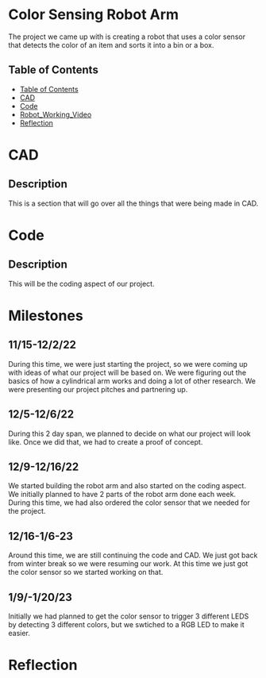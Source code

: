 # Color Sensing Robot Arm
The project we came up with is creating a robot that uses a color sensor that detects the color of an item and sorts it into a bin or a box.
## Table of Contents
* [Table of Contents](#TableOfContents)
* [CAD](#CAD)
* [Code](#Code)
* [Robot_Working_Video](#Robot_Working_Video)
* [Reflection](#Reflection)

# CAD
## Description
This is a section that will go over all the things that were being made in CAD. 
# Code
## Description
This will be the coding aspect of our project. 
# Milestones
## 11/15-12/2/22
During this time, we were just starting the project, so we were coming up with ideas of what our project will be based on. We were figuring out the basics of how a cylindrical arm works and doing a lot of other research. We were presenting our project pitches and partnering up. 
## 12/5-12/6/22
During this 2 day span, we planned to decide on what our project will look like. Once we did that, we had to create a proof of concept. 
## 12/9-12/16/22 
We started building the robot arm and also started on the coding aspect. We initially planned to have 2 parts of the robot arm done each week. During this time, we had also ordered the color sensor that we needed for the project.
## 12/16-1/6-23
Around this time, we are still continuing the code and CAD. We just got back from winter break so we were resuming our work. At this time we just got the color sensor so we started working on that. 
## 1/9/-1/20/23
Initially we had planned to get the color sensor to trigger 3 different LEDS by detecting 3 different colors, but we swtiched to a RGB LED to make it easier. 

# Reflection

